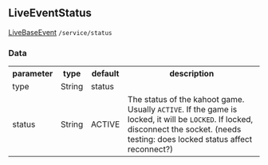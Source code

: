 ## LiveEventStatus
<span class="extends"><a href="#/enum/LiveBaseEvent">LiveBaseEvent</a></span>
<span class="channel"><code>/service/status</code></span>

### Data
<table>
  <tr>
    <th>parameter</th>
    <th>type</th>
    <th>default</th>
    <th>description</th>
  </tr>
  <tr>
    <td>type</td>
    <td>String</td>
    <td>status</td>
    <td></td>
  </tr>
  <tr>
    <td>status</td>
    <td>String</td>
    <td>ACTIVE</td>
    <td>The status of the kahoot game. Usually <code>ACTIVE</code>. If the game is locked, it will be <code>LOCKED</code>. If locked, disconnect the socket. (needs testing: does locked status affect reconnect?)</td>
  </tr>
</table>
